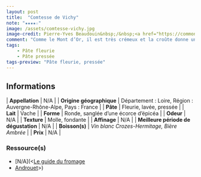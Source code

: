 ```yaml
---
layout: post
title:  "Comtesse de Vichy"
note: "★★★★☆"
image: /assets/comtesse-vichy.jpg
image-credit: Pierre-Yves Beaudouin&nbsp;/&nbsp;<a href="https://commons.wikimedia.org/wiki/File:WikiCheese_-_Comtesse_de_Vichy_06.jpg" title="Main Page">Wikimedia Commons</a>
comment: "Comme le Mont d’Or, il est très crémeux et la croûte donne un goût plus puissant, un peu boisé."
tags:
    - Pâte fleurie
    - Pâte pressée
tags-preview: "Pâte fleurie, pressée"
---
```


## Informations

| **Appellation** | N/A |
| **Origine géographique** | Département : Loire, Région : Auvergne-Rhône-Alpe, Pays : France   |
| **Pâte** | Fleurie, lavée, pressée |
| **Lait** | Vache |
| **Forme** | Ronde, sanglée d’une écorce d’épicéa |
| **Odeur** | N/A |
| **Texture** | Molle, fondante |
| **Affinage** | N/A |
| **Meilleure période de dégustation** | N/A |
| **Boisson(s)** | *Vin blanc Crozes-Hermitage, Bière Ambrée* |
| **Prix** | N/A |

### Ressource(s)
* [N/A](<[Le guide du fromage](https://www.leguidedufromage.com/comtesse-de-vichy-io486.html)
* [Androuet](http://www.androuet.com/Comtesse-de-Vichy-1525.html)>)